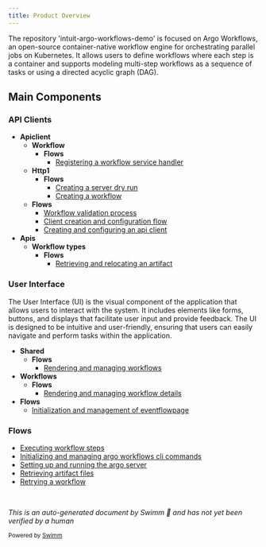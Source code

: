 ```yaml
---
title: Product Overview
---
```

The repository 'intuit-argo-workflows-demo' is focused on Argo Workflows, an open-source container-native workflow engine for orchestrating parallel jobs on Kubernetes. It allows users to define workflows where each step is a container and supports modeling multi-step workflows as a sequence of tasks or using a directed acyclic graph (DAG).

## Main Components

### API Clients

- **Apiclient**
  - **Workflow**
    - **Flows**
      - <SwmLink doc-title="Registering a workflow service handler">[Registering a workflow service handler](.swm/registering-a-workflow-service-handler.mliqexxc.sw.md)</SwmLink>
  - **Http1**
    - **Flows**
      - <SwmLink doc-title="Creating a server dry run">[Creating a server dry run](.swm/creating-a-server-dry-run.1rbghjo7.sw.md)</SwmLink>
      - <SwmLink doc-title="Creating a workflow">[Creating a workflow](.swm/creating-a-workflow.0fneq6je.sw.md)</SwmLink>
  - **Flows**
    - <SwmLink doc-title="Workflow validation process">[Workflow validation process](.swm/workflow-validation-process.8nbjdfjp.sw.md)</SwmLink>
    - <SwmLink doc-title="Client creation and configuration flow">[Client creation and configuration flow](.swm/client-creation-and-configuration-flow.9yutzhmo.sw.md)</SwmLink>
    - <SwmLink doc-title="Creating and configuring an api client">[Creating and configuring an api client](.swm/creating-and-configuring-an-api-client.o7xq9eu1.sw.md)</SwmLink>
- **Apis**
  - **Workflow types**
    - **Flows**
      - <SwmLink doc-title="Retrieving and relocating an artifact">[Retrieving and relocating an artifact](.swm/retrieving-and-relocating-an-artifact.7yky801g.sw.md)</SwmLink>

### User Interface

The User Interface (UI) is the visual component of the application that allows users to interact with the system. It includes elements like forms, buttons, and displays that facilitate user input and provide feedback. The UI is designed to be intuitive and user-friendly, ensuring that users can easily navigate and perform tasks within the application.

- **Shared**
  - **Flows**
    - <SwmLink doc-title="Rendering and managing workflows">[Rendering and managing workflows](.swm/rendering-and-managing-workflows.htnkwtth.sw.md)</SwmLink>
- **Workflows**
  - **Flows**
    - <SwmLink doc-title="Rendering and managing workflow details">[Rendering and managing workflow details](.swm/rendering-and-managing-workflow-details.jld0i7w2.sw.md)</SwmLink>
- **Flows**
  - <SwmLink doc-title="Initialization and management of eventflowpage">[Initialization and management of eventflowpage](.swm/initialization-and-management-of-eventflowpage.mrv2shcv.sw.md)</SwmLink>

### Flows

- <SwmLink doc-title="Executing workflow steps">[Executing workflow steps](.swm/executing-workflow-steps.tc91fgj1.sw.md)</SwmLink>
- <SwmLink doc-title="Initializing and managing argo workflows cli commands">[Initializing and managing argo workflows cli commands](.swm/initializing-and-managing-argo-workflows-cli-commands.c8byh0py.sw.md)</SwmLink>
- <SwmLink doc-title="Setting up and running the argo server">[Setting up and running the argo server](.swm/setting-up-and-running-the-argo-server.bfhabk58.sw.md)</SwmLink>
- <SwmLink doc-title="Retrieving artifact files">[Retrieving artifact files](.swm/retrieving-artifact-files.9qh6behr.sw.md)</SwmLink>
- <SwmLink doc-title="Retrying a workflow">[Retrying a workflow](.swm/retrying-a-workflow.16xwugxt.sw.md)</SwmLink>

&nbsp;

*This is an auto-generated document by Swimm 🌊 and has not yet been verified by a human*

<SwmMeta version="3.0.0" repo-id="Z2l0aHViJTNBJTNBaW50dWl0LWFyZ28td29ya2Zsb3dzLWRlbW8lM0ElM0FTd2ltbS1EZW1v" repo-name="intuit-argo-workflows-demo"><sup>Powered by [Swimm](http://localhost:5001/)</sup></SwmMeta>
